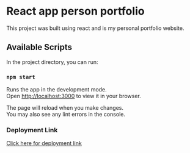 # React app person portfolio

This project was built using react and is my personal portfolio website.

## Available Scripts

In the project directory, you can run:

### `npm start`

Runs the app in the development mode.\
Open [http://localhost:3000](http://localhost:3000) to view it in your browser.

The page will reload when you make changes.\
You may also see any lint errors in the console.


### Deployment Link

[Click here for deployment link](https://coleyrockin.github.io/react-portfolio/)

